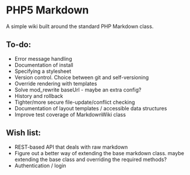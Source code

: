 PHP5 Markdown
=============

A simple wiki built around the standard PHP Markdown class.

To-do:
------

* Error message handling
* Documentation of install
* Specifying a stylesheet
* Version control. Choice between git and self-versioning
* Override rendering with templates
* Solve mod_rewrite baseUrl - maybe an extra config?
* History and rollback
* Tighter/more secure file-update/conflict checking
* Documentation of layout templates / accessible data structures
* Improve test coverage of MarkdownWiki class

Wish list:
----------

* REST-based API that deals with raw markdown
* Figure out a better way of extending the base markdown class.
  maybe extending the base class and overriding the required methods?
* Authentication / login


